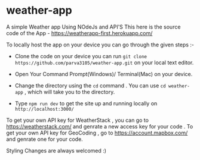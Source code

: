 # weather-app
A simple Weather app Using NOdeJs and API'S
This here is the source code of the App - https://weatherapp-first.herokuapp.com/

To locally host the app on your device you can go through the given steps :- 

- Clone the code on your device you can run `git clone https://github.com/parva3105/weather-app.git` on your local text editor.

- Open Your Command Prompt(Windows)/ Terminal(Mac) on your device.

- Change the directory using the `cd` command . You can use `cd weather-app` , which will take you to the directory.

- Type `npm run dev` to get the site up and running locally on `http://localhost:3000/`

To get your own API key for WeatherStack , you can go to https://weatherstack.com/ and genrate a new access key for your code .
To get your own API key for GeoCoding , go to https://account.mapbox.com/ and genrate one for your code.

Styling Changes are always welcomed :)
